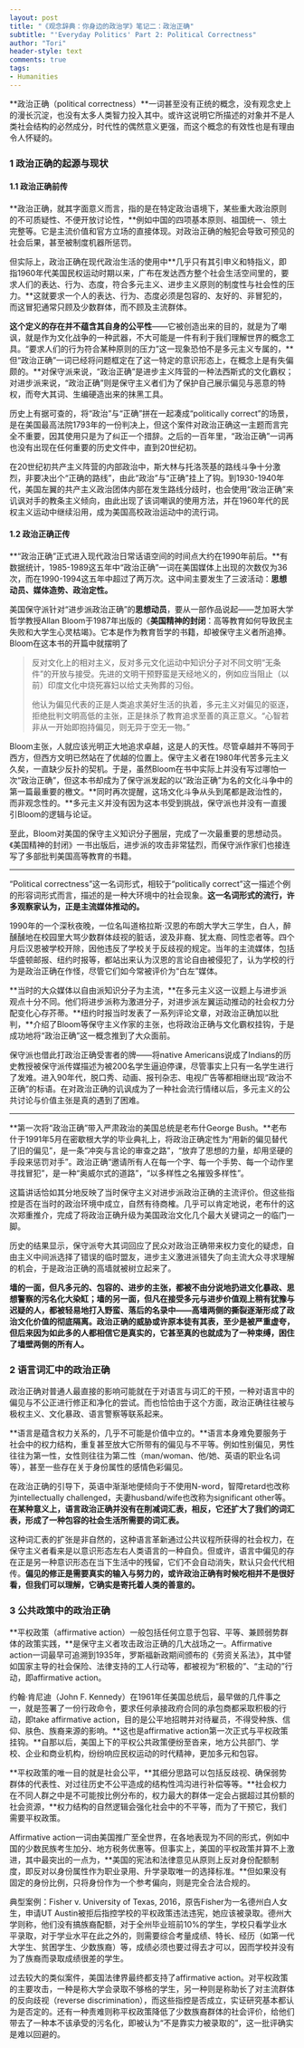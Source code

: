```yaml
---
layout: post
title: "《观念辞典：你身边的政治学》笔记二：政治正确"
subtitle: "'Everyday Politics' Part 2: Political Correctness"
author: "Tori"
header-style: text
comments: true
tags: 
- Humanities
---
```


**政治正确（political correctness）**一词甚至没有正统的概念，没有观念史上的漫长沉淀，也没有太多人类智力投入其中。或许这说明它所描述的对象并不是人类社会结构的必然成分，时代性的偶然意义更强，而这个概念的有效性也是有理由令人怀疑的。

### 1  政治正确的起源与现状

#### 1.1  政治正确前传

**政治正确，就其字面意义而言，指的是在特定政治语境下，某些重大政治原则的不可质疑性、不便开放讨论性，**例如中国的四项基本原则、祖国统一、领土完整等。它是主流价值和官方立场的直接体现。对政治正确的触犯会导致可预见的社会后果，甚至被制度机器所惩罚。

但实际上，政治正确在现代政治生活的使用中**几乎只有其引申义和特指义，即指1960年代美国民权运动时期以来，广布在发达西方整个社会生活空间里的，要求人们的表达、行为、态度，符合多元主义、进步主义原则的制度性与社会性的压力。**这就要求一个人的表达、行为、态度必须是包容的、友好的、非冒犯的，而这冒犯通常只顾及少数群体，而不顾及主流群体。

**这个定义的存在并不蕴含其自身的公平性**——它被创造出来的目的，就是为了嘲讽，就是作为文化战争的一种武器，不大可能是一件有利于我们理解世界的概念工具。“要求人们的行为符合某种原则的压力”这一现象恐怕不是多元主义专属的，**但“政治正确”一词已经将问题框定在了这一特定的意识形态上，在概念上是有失偏颇的。**对保守派来说，“政治正确”是进步主义阵营的一种法西斯式的文化霸权；对进步派来说，“政治正确”则是保守主义者们为了保护自己展示偏见与恶意的特权，而夸大其词、生编硬造出来的抹黑工具。

历史上有据可查的，将“政治”与“正确”拼在一起凑成“politically correct”的场景，是在美国最高法院1793年的一份判决上，但这个案件对政治正确这一主题而言完全不重要，因其使用只是为了纠正一个措辞。之后的一百年里，“政治正确”一词再也没有出现在任何重要的历史文件中，直到20世纪初。

在20世纪初共产主义阵营的内部政治中，斯大林与托洛茨基的路线斗争十分激烈，非要决出个“正确的路线”，由此“政治”与“正确”挂上了钩。到1930-1940年代，美国左翼的共产主义政治团体内部在发生路线分歧时，也会使用“政治正确”来讥讽对手的教条主义倾向，由此出现了该词嘲讽的使用方法，并在1960年代的民权主义运动中继续沿用，成为美国高校政治运动中的流行词。

#### 1.2  政治正确正传

**“政治正确”正式进入现代政治日常话语空间的时间点大约在1990年前后。**有数据统计，1985-1989这五年中“政治正确”一词在美国媒体上出现的次数仅为36次，而在1990-1994这五年中超过了两万次。这中间主要发生了三波活动：**思想动员、媒体造势、政治定性。**

美国保守派针对“进步派政治正确”的**思想动员**，要从一部作品说起——芝加哥大学哲学教授Allan Bloom于1987年出版的《**美国精神的封闭**：高等教育如何导致民主失败和大学生心灵枯竭》。它本是作为教育哲学的书籍，却被保守主义者所追捧。Bloom在这本书的开篇中就摆明了

> 反对文化上的相对主义，反对多元文化运动中知识分子对不同文明“无条件”的开放与接受。先进的文明干预野蛮是天经地义的，例如应当阻止（以前）印度文化中烧死寡妇以给丈夫殉葬的习俗。
>
> 他认为偏见代表的正是人类追求美好生活的执着，多元主义对偏见的驱逐，拒绝批判文明高低的主张，正是抹杀了教育追求至善的真正意义。“心智若非从一开始即抱持偏见，则无异于空无一物。”

Bloom主张，人就应该光明正大地追求卓越，这是人的天性。尽管卓越并不等同于西方，但西方文明已然站在了优越的位置上。保守主义者在1980年代苦多元主义久矣，一直缺少反扑的契机。于是，虽然Bloom在书中实际上并没有写过哪怕一次“政治正确”，但这本书却成为了保守派发起的以“政治正确”为名的文化斗争中的第一篇最重要的檄文。**同时再次提醒，这场文化斗争从头到尾都是政治性的，而非观念性的。**多元主义并没有因为这本书受到挑战，保守派也并没有一直援引Bloom的逻辑与论证。

至此，Bloom对美国的保守主义知识分子圈层，完成了一次最重要的思想动员。《美国精神的封闭》一书出版后，进步派的攻击非常猛烈，而保守派作家们也接连写了多部批判美国高等教育的书籍。

---

“Political correctness”这一名词形式，相较于“politically correct”这一描述个例的形容词形式而言，描述的是一种大环境中的社会现象。**这一名词形式的流行，许多观察家认为，正是主流媒体推动的。**

1990年的一个深秋夜晚，一位名叫道格拉斯·汉恩的布朗大学大三学生，白人，醉醺醺地在校园里大骂少数群体歧视的脏话，波及非裔、犹太裔、同性恋者等。四个月后汉恩被学校开除，因他违反了学校关于反歧视的规定。当年的主流媒体，包括华盛顿邮报、纽约时报等，都站出来认为汉恩的言论自由被侵犯了，认为学校的行为是政治正确在作怪，尽管它们如今常被评价为“白左”媒体。

**当时的大众媒体以自由派知识分子为主流，**在多元主义这一议题上与进步派观点十分不同。他们将进步派称为激进分子，对进步派左翼运动推动的社会权力分配变化心存芥蒂。**纽约时报当时发表了一系列评论文章，对政治正确加以批判，**介绍了Bloom等保守主义作家的主张，也将政治正确与文化霸权挂钩，于是成功地将“政治正确”这一概念推到了大众面前。

保守派也借此打政治正确受害者的牌——将native Americans说成了Indians的历史教授被保守派传媒描述为被200名学生逼迫停课，尽管事实上只有一名学生进行了发难。进入90年代，脱口秀、动画、报刊杂志、电视广告等都相继出现“政治不正确”的标语。在对政治正确的讥讽成为了一种社会流行情绪以后，多元主义的公共讨论与价值主张是真的遇到了困难。

---

**第一次将“政治正确”带入严肃政治的美国总统是老布什George Bush。**老布什于1991年5月在密歇根大学的毕业典礼上，将政治正确定性为“用新的偏见替代了旧的偏见”，是一条“冲突与言论的审查之路”，“放弃了思想的力量，却用坚硬的手段来惩罚对手”。政治正确“邀请所有人在每一个字、每一个手势、每一个动作里寻找冒犯”，是一种“奥威尔式的道路”，“以多样性之名摧毁多样性”。

这篇讲话恰如其分地反映了当时保守主义对进步派政治正确的主流评价。但这些指控是否在当时的政治环境中成立，自然有待商榷。几乎可以肯定地说，老布什的这次郑重推介，完成了将政治正确升级为美国政治文化几个最大关键词之一的临门一脚。

历史的结果显示，保守派夸大其词回应了民众对政治正确带来权力变化的疑虑，自由主义中间派选择了错误的临时盟友，进步主义激进派错失了向主流大众寻求理解的机会，于是政治正确的高墙就被树立起来了。

**墙的一面，但凡多元的、包容的、进步的主张，都被不由分说地扔进文化暴政、思想警察的污名化大染缸；墙的另一面，但凡在接受多元与进步价值观上稍有犹豫与迟疑的人，都被轻易地打入野蛮、落后的名录中——高墙两侧的撕裂逐渐形成了政治文化价值的彻底隔离。政治正确的威胁或许原本徒有其表，至少是被严重虚夸，但后来因为如此多的人都相信它是真实的，它甚至真的也就成为了一种束缚，困住了墙壁两侧的所有人。**

### 2  语言词汇中的政治正确

政治正确对普通人最直接的影响可能就在于对语言与词汇的干预，一种对语言中的偏见与不公正进行修正和净化的尝试。而也恰恰由于这个方面，政治正确往往被与极权主义、文化暴政、语言警察等联系起来。

**语言是蕴含权力关系的，几乎不可能是价值中立的。**语言本身难免要服务于社会中的权力结构，重复甚至放大它所带有的偏见与不平等。例如性别偏见，男性往往为第一性，女性则往往为第二性（man/woman、他/她、英语的职业名词等），甚至一些存在关于身份属性的感情色彩偏见。

在政治正确的引导下，英语中渐渐地便倾向于不使用N-word，智障retard也改称为intellectually challenged，夫妻husband/wife也改称为significant other等。**在某种意义上，语言政治正确并没有在削减词汇表，相反，它还扩大了我们的词汇表，形成了一种包容的社会生活所需要的词汇表。**

这种词汇表的扩张是非自然的，这种语言革新通过公共议程所获得的社会权力，在保守主义者看来是以意识形态左右人类语言的一种自负。但或许，语言中偏见的存在正是另一种意识形态在当下生活中的残留，它们不会自动消失，默认只会代代相传。**偏见的修正是需要真实的输入与努力的，或许政治正确有时候吃相并不是很好看，但我们可以理解，它确实是寄托着人类的善意的。**

### 3  公共政策中的政治正确

**平权政策（affirmative action）一般包括任何立意于包容、平等、兼顾弱势群体的政策实践，**是保守主义者攻击政治正确的几大战场之一。Affirmative action一词最早可追溯到1935年，罗斯福新政期间颁布的《劳资关系法》，其中譬如国家主导的社会保险、法律支持的工人行动等，都被视为“积极的”、“主动的”行动，即affirmative action。

约翰·肯尼迪（John F. Kennedy）在1961年任美国总统后，最早做的几件事之一，就是签署了一份行政命令，要求任何承接政府合同的承包商都采取积极的行动，即take affirmative action，目的是公平地招聘并对待雇员，不得受种族、信仰、肤色、族裔来源的影响。**这也是affirmative action第一次正式与平权政策挂钩。**自那以后，美国上下的平权公共政策便纷至沓来，地方公共部门、学校、企业和商业机构，纷纷响应民权运动的时代精神，更加多元和包容。

**平权政策的唯一目的就是社会公平，**其细分思路可以包括反歧视、确保弱势群体的代表性、对过往历史不公平造成的结构性鸿沟进行补偿等等。**社会权力在不同人群之中是不可能按比例分布的，权力最大的群体一定会占据超过其份额的社会资源，**权力结构的自然逻辑会强化社会中的不平等，而为了干预它，我们需要平权政策。

Affirmative action一词由美国推广至全世界，在各地表现为不同的形式，例如中国的少数民族考生加分、地方税务优惠等。但事实上，美国的平权政策并算不上激进，其中最突出的一点为，**美国的宪法和法律意见从原则上反对身份配额制度，即反对以身份属性作为职业录用、升学录取唯一的选择标准。**但如果没有固定的身份比例，只将身份作为一个参考偏向，则是完全合法合规的。

典型案例：Fisher v. University of Texas, 2016，原告Fisher为一名德州白人女生，申请UT Austin被拒后指控学校的平权政策违法违宪，她应该被录取。德州大学则称，他们没有搞族裔配额，对于全州毕业班前10%的学生，学校只看学业水平录取，对于学业水平在此之外的，则需要综合考量成绩、特长、经历（如第一代大学生、贫困学生、少数族裔）等，成绩必须也要过得去才可以，因而学校并没有为了族裔而录取成绩很差的学生。

过去较大的类似案件，美国法律界最终都支持了affirmative action。对平权政策的主要攻击，一种是称大学会录取不够格的学生，另一种则是称助长了对主流群体的反向歧视（reverse discrimination），而这些指控是否成立，实证研究基本都认为是否定的。还有一种责难则称平权政策降低了少数族裔群体的社会评价，给他们带去了一种本不该承受的污名化，即被认为“不是靠实力被录取的”，这一批评确实是难以回避的。